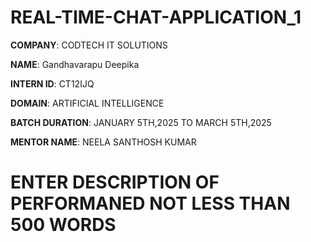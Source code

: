# REAL-TIME-CHAT-APPLICATION_1

**COMPANY**: CODTECH IT SOLUTIONS

**NAME**: Gandhavarapu Deepika

**INTERN ID**: CT12IJQ

**DOMAIN**: ARTIFICIAL INTELLIGENCE

**BATCH DURATION**: JANUARY 5TH,2025 TO MARCH 5TH,2025

**MENTOR NAME**: NEELA SANTHOSH KUMAR

# ENTER DESCRIPTION OF PERFORMANED NOT LESS THAN 500 WORDS
